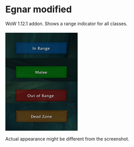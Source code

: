 # Egnar modified
WoW 1.12.1 addon. Shows a range indicator for all classes.

![screenshot](screenshot.png)

Actual appearance might be different from the screenshot.
